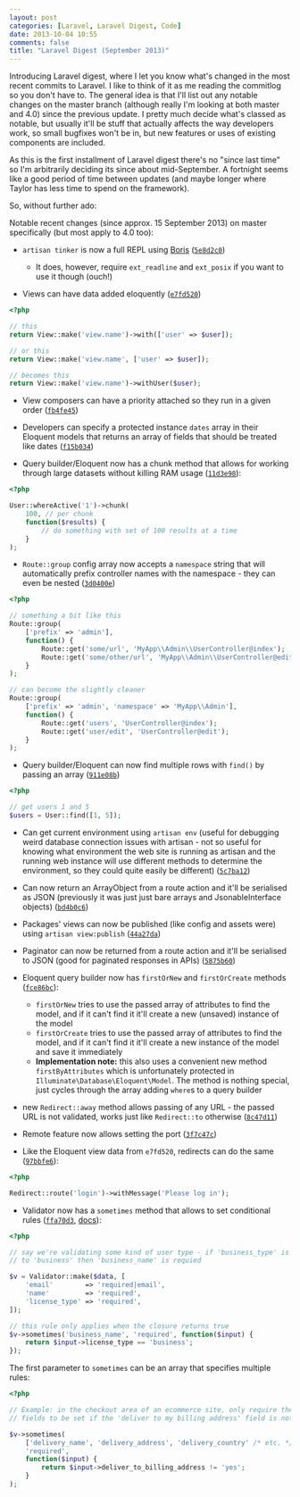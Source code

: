 ```yaml
---
layout: post
categories: [Laravel, Laravel Digest, Code]
date: 2013-10-04 10:55
comments: false
title: "Laravel Digest (September 2013)"
---
```


Introducing Laravel digest, where I let you know what's changed in the most recent commits to Laravel. I like to think of it as me reading the commitlog so you don't have to. The general idea is that I'll list out any notable changes on the master branch (although really I'm looking at both master and 4.0) since the previous update. I pretty much decide what's classed as notable, but usually it'll be stuff that actually affects the way developers work, so small bugfixes won't be in, but new features or uses of existing components are included.

As this is the first installment of Laravel digest there's no "since last time" so I'm arbitrarily deciding its since about mid-September. A fortnight seems like a good period of time between updates (and maybe longer where Taylor has less time to spend on the framework).

So, without further ado:

Notable recent changes (since approx. 15 September 2013) on master specifically (but most apply to 4.0 too):

- `artisan tinker` is now a full REPL using [Boris](https://github.com/d11wtq/boris) ([`5e8d2c0`](https://github.com/laravel/framework/commit/5e8d2c0e38b9630cf881336cbfde6c64657e4d30))
    - It does, however, require `ext_readline` and `ext_posix` if you want to use it though (ouch!)

- Views can have data added eloquently ([`e7fd520`](https://github.com/laravel/framework/commit/e7fd520a8b7d38b9aa68aee8fea880b725da46e9))

``` php
<?php

// this
return View::make('view.name')->with(['user' => $user]);

// or this
return View::make('view.name', ['user' => $user]);

// becomes this
return View::make('view.name')->withUser($user);
```

- View composers can have a priority attached so they run in a given order ([`fb4fe45`](https://github.com/laravel/framework/commit/fb4fe45a9c795e250d046e87f6c3c86a6d01f850))

- Developers can specify a protected instance `dates` array in their Eloquent models that returns an array of fields that should be treated like dates ([`f15b034`](https://github.com/laravel/framework/commit/f15b034dc744290a08e0abc776f06ed991426d4e))

- Query builder/Eloquent now has a chunk method that allows for working through large datasets without killing RAM usage ([`11d3e98`](https://github.com/laravel/framework/commit/11d3e9850dc6139850d5e81c71067ae2d7a894d9)):

``` php
<?php

User::whereActive('1')->chunk(
    100, // per chunk
    function($results) {
        // do something with set of 100 results at a time
    }
);
```

- `Route::group` config array now accepts a `namespace` string that will automatically prefix controller names with the namespace - they can even be nested ([`3d0400e`](https://github.com/laravel/framework/commit/3d0400e55a81b79d3352670f2e24f7358eb95d10))

``` php
<?php

// something a bit like this
Route::group(
    ['prefix' => 'admin'],
    function() {
        Route::get('some/url', 'MyApp\\Admin\\UserController@index');
        Route::get('some/other/url', 'MyApp\\Admin\\UserController@edit');
    }
);

// can become the slightly cleaner
Route::group(
    ['prefix' => 'admin', 'namespace' => 'MyApp\\Admin'],
    function() {
        Route::get('users', 'UserController@index');
        Route::get('user/edit', 'UserController@edit');
    }
);
```

- Query builder/Eloquent can now find multiple rows with `find()` by passing an array ([`911e08b`](https://github.com/laravel/framework/commit/911e08b1501c45b7b58a62007708bc9494e385b5))

``` php
<?php

// get users 1 and 5
$users = User::find([1, 5]);
```

- Can get current environment using `artisan env` (useful for debugging weird database connection issues with artisan - not so useful for knowing what environment the web site is running as artisan and the running web instance will use different methods to determine the environment, so they could quite easily be different) ([`5c7ba12`](https://github.com/laravel/framework/commit/5c7ba12fda225a295ae96dbb7770f4859aa65330))

- Can now return an ArrayObject from a route action and it'll be serialised as JSON (previously it was just just bare arrays and JsonableInterface objects) ([`bd4b0c6`](https://github.com/laravel/framework/commit/bd4b0c6eb5633c8ebf6daf7ed2329550fb2761d5))

- Packages' views can now be published (like config and assets were) using `artisan view:publish` ([`44a27da`](https://github.com/laravel/framework/commit/44a27da7245b5da88fd97934d250b59813127053))

- Paginator can now be returned from a route action and it'll be serialised to JSON (good for paginated responses in APIs) ([`5875b60`](https://github.com/laravel/framework/commit/5875b60d823b331ee838ebbe74fbc64a53c520a4))

- Eloquent query builder now has `firstOrNew` and `firstOrCreate` methods ([`fce86bc`](https://github.com/laravel/framework/commit/fce86bc9b53cb693284ea1dc557b3034375fd1ca)):

    - `firstOrNew` tries to use the passed array of attributes to find the model, and if it can't find it it'll create a new (unsaved) instance of the model
    - `firstOrCreate` tries to use the passed array of attributes to find the model, and if it can't find it it'll create a new instance of the model and save it immediately
    - **Implementation note:** this also uses a convenient new method `firstByAttributes` which is unfortunately protected in `Illuminate\Database\Eloquent\Model`. The method is nothing special, just cycles through the array adding `where`s to a query builder

- new `Redirect::away` method allows passing of any URL - the passed URL is not validated, works just like `Redirect::to` otherwise ([`8c47d11`](https://github.com/laravel/framework/commit/8c47d1173a8f666d8be278219f63d3c51459379e))

- Remote feature now allows setting the port ([`3f7c47c`](https://github.com/laravel/framework/commit/3f7c47cb243be3ba201bf75c6c0c38e7b96b43b3))

- Like the Eloquent view data from `e7fd520`, redirects can do the same ([`97bbfe6`](https://github.com/laravel/framework/commit/97bbfe6f09e7b0a5143d65568e886f7a1ace2f9c)):

``` php
<?php

Redirect::route('login')->withMessage('Please log in');
```

- Validator now has a `sometimes` method that allows to set conditional rules ([`ffa70d3`](https://github.com/laravel/framework/commit/ffa70d312c8e639ce36e2859d4977dba123a2af6), [docs](http://laravel.com/docs/validation#conditionally-adding-rules)):

``` php
<?php

// say we're validating some kind of user type - if 'business_type' is set
// to 'business' then 'business_name' is requied

$v = Validator::make($data, [
    'email'        => 'required|email',
    'name'         => 'required',
    'license_type' => 'required',
]);

// this rule only applies when the closure returns true
$v->sometimes('business_name', 'required', function($input) {
    return $input->license_type == 'business';
});
```

The first parameter to `sometimes` can be an array that specifies multiple rules:

``` php
<?php

// Example: in the checkout area of an ecommerce site, only require the delivery
// fields to be set if the 'deliver to my billing address' field is not checked

$v->sometimes(
    ['delivery_name', 'delivery_address', 'delivery_country' /* etc. */],
    'required',
    function($input) {
        return $input->deliver_to_billing_address != 'yes';
    }
);
```
